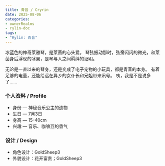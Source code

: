 ```yaml
---
title: 青音 / Cryrin
date: 2025-08-06
categories: 
- ownerRealms
- rylin-doc
tags:
- "Rylin: 青音"
---
```


冰蓝色的神奇莱雅琴，是莱茵的心头爱。
琴弦振动那时，弦旁闪闪的微光，和莱茵身后浮现的冰翼，是琴与人之间羁绊的证明。

无论是一直以来的琴身，还是变成了电子宠物的小玩具，都是青音的本身。
有着足够的电量，还能给远在异乡的女仆长和兄姐带来讯号。
咦，我是不是说多了……

### 个人资料 / Profile

- 身份 — 神秘音乐公主的遗物
- 生日 — 7月3日
- 身高 — 15-40cm
- 兴趣 — 音乐、咖啡豆的香气

### 设计 / Design

- 角色设计：GoldSheep3
- 外貌设计：花开富贵；GoldSheep3
